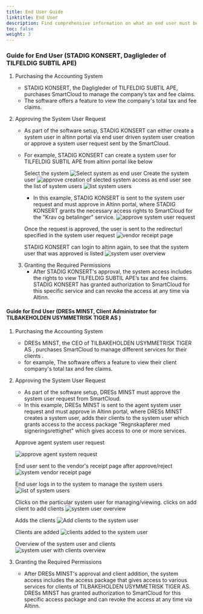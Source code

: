```yaml
---
title: End User Guide
linktitle: End User
description: Find comprehensive information on what an end user must be aware of and the steps to follow to establish a system user integration.
toc: false
weight: 3
---
```




### Guide for End User (STADIG KONSERT, Dagligleder of TILFELDIG SUBTIL APE)
1. Purchasing the Accounting System
   - STADIG KONSERT, the Dagligleder of TILFELDIG SUBTIL APE, purchases SmartCloud to manage the company’s tax and fee claims.
   - The software offers a feature to view the company's total tax and fee claims.
2. Approving the System User Request
   - As part of the software setup, STADIG KONSERT can either create a system user in altinn portal via end user driven system user creation or approve a system user request sent by the SmartCloud.      
   - For example, STADIG KONSERT can create a system user for TILFELDIG SUBTIL APE from altinn portal like below
      
      Select the system
      ![Select system as end user](../systemvendor/assets/systemtilgang-1.png)
      Create the system user
      ![approve creation of slected system access as end user](../systemvendor/assets/systemtilgang-2.png)
      see the list of system users
      ![list system users](../systemvendor/assets/systemtilgang-4.png)
      - In this example, STADIG KONSERT is sent to the system user request and must approve in Altinn portal, where STADIG KONSERT grants the necessary access rights to SmartCloud for the "Krav og betalinger" service.
      ![approve system user request](../systemvendor/assets/systemtilgang-approve-1.png)

      Once the request is approved, the user is sent to the redirecturl specified in the system user request
      ![vendor receipt page](../systemvendor/assets/systemtilgang-receipt-vendor.png)

      STADIG KONSERT can login to altinn again, to see that the system user that was approved is listed
      ![system user overview](../systemvendor/assets/systemtilgang-overview.png)

   3. Granting the Required Permissions
      - After STADIG KONSERT's approval, the system access includes the rights to view TILFELDIG SUBTIL APE’s tax and fee claims.
STADIG KONSERT has granted authorization to SmartCloud for this specific service and can revoke the access at any time via Altinn.


#### Guide for End User (DRESs MINST, Client Administrator for TILBAKEHOLDEN USYMMETRISK TIGER AS )
   1. Purchasing the Accounting System
      - DRESs MINST, the CEO of TILBAKEHOLDEN USYMMETRISK TIGER AS , purchases SmartCloud to manage different services for their clients .
      - for example, The software offers a feature to view their client company's total tax and fee claims.
   2. Approving the System User Request
      - As part of the software setup, DRESs MINST must approve the system user request from SmartCloud.
      - In this example, DRESs MINST is sent to the agent system user request and must approve in Altinn portal, where DRESs MINST creates a system user, adds their clients to the system user which grants access to the access package "Regnskapfører med signeringsrettighet" which gives access to one or more services.

      Approve agent system user request

      ![approve agent system request](../systemvendor/assets/systemtilgang-agent-approve.png)

      End user sent to the vendor's receipt page after approve/reject
      ![system vendor receipt page](../systemvendor/assets/systemtilgang-receipt-vendor.png)

      End user logs in to the system to manage the system users
      ![list of system users](../systemvendor/assets/systemtilgang-overview-clientdelegation.png)

      Clicks on the particular system user for managing/viewing. clicks on add client to add clients
      ![system user overview](../systemvendor/assets/systemuser-agent.png)

      Adds the clients
      ![Add clients to the system user](../systemvendor/assets/clientdelegation-addclient.png)
      
      Clients are added
      ![clients added to the system user](../systemvendor/assets/addclient-added.png)
      
      Overview of the system user and clients
      ![system user with clients overview](../systemvendor/assets/systemuser-withclients.png)

   3. Granting the Required Permissions
      - After DRESs MINST's approval and client addition, the system access includes the access package that gives access to various services for clients of TILBAKEHOLDEN USYMMETRISK TIGER AS.
DRESs MINST has granted authorization to SmartCloud for this specific access package and can revoke the access at any time via Altinn.